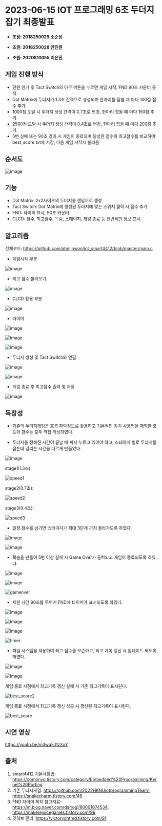 # 2023-06-15 IOT 프로그래밍 6조 두더지 잡기 최종발표

*   **조장: 2018250025 소순성**


*   **조원: 2018250028 안진원**
*   **조원: 2020810055 이은진**

## 게임 진행 방식

* 전원 인가 후 Tact Switch의 아무 버튼을 누르면 게임 시작, FND 90초 카운터 동작.
* Dot Matrix에 두더지가 1.3초 간격으로 생성되며 한마리를 잡을 때 마다 100점 점수 추가.
* 1000점 도달 시 두더지 생성 간격이 0.7초로 변경, 한마리 잡을 때 마다 150점 추가.
* 2500점 도달 시 두더지 생성 간격이 0.4초로 변경, 한마리 잡을 때 마다 200점 추가.
* 5번 실패 또는 90초 경과 시 게임이 종료되며 달성한 점수와 최고점수를 비교하여 best_score.txt에 저장, 다음 게임 시작시 불러옴

## 순서도
![image](https://github.com/ahnjinwon/iot_smart4412/assets/99155067/569c8270-aedc-49c0-bd46-4c29bfec9e34)

## 기능
* Dot Matrix: 2x2사이즈의 두더지를 랜덤으로 생성
* Tact Switch: Dot Matrix에 생성된 두더지에 맞는 스위치 클릭 시 점수 추가
* FND: 타이머 표시, 90초 카운터
* CLCD: 점수, 최고점수, 목숨, 스테이지, 게임 종료 등 전반적인 정보 표시

## 알고리즘

전체코드: https://github.com/ahnjinwon/iot_smart4412/blob/master/main.c

* 게임시작 부분

![image](https://github.com/ahnjinwon/iot_smart4412/assets/99155067/74659e63-b8cc-49bb-8d0b-aec50c9e401e)

* 최고 점수 불러오기

![image](https://github.com/ahnjinwon/iot_smart4412/assets/99155067/0bf68a33-993e-4ca7-96a4-aa79e87baa6c)

* CLCD 활용 부분

![image](https://github.com/ahnjinwon/iot_smart4412/assets/99155067/0824821b-620e-4a3f-82aa-4539a3b3f6cb)

* 타이머

![image](https://github.com/ahnjinwon/iot_smart4412/assets/99155067/990ab3a7-44c5-4adc-87e9-971ef54c7468)

![image](https://github.com/ahnjinwon/iot_smart4412/assets/99155067/8181ecea-ad55-484d-98ae-4322077ef871)

![image](https://github.com/ahnjinwon/iot_smart4412/assets/99155067/eca67f9e-0143-46cd-8722-706d969a776d)


* 두더지 생성 및 Tact Switch와 연결

![image](https://github.com/ahnjinwon/iot_smart4412/assets/99155067/95ac00dd-3c44-4e98-a825-afdcda0700ec)

![image](https://github.com/ahnjinwon/iot_smart4412/assets/99155067/2d0c9d28-e409-49bd-8164-5093cfdd2bb7)

* 게임 종료 후 최고점수 출력 및 저장

![image](https://github.com/ahnjinwon/iot_smart4412/assets/99155067/46d05e2b-277e-4887-adc6-3c28d2cd23f1)

## 독창성

* 기존의 두더지게임은 흐름 파악정도로 활용하고 기본적인 장치 사용법을 제외한 코드와 함수는 모두 직접 작성하였다.

* 두더지를 정해진 시간이 끝날 때 까지 누르고 있어야 하고, 스테이지 별로 두더지를 잡는데 걸리는 시간을 다르게 만들었다.

![image](https://github.com/ahnjinwon/iot_smart4412/assets/99155067/b3a84cb4-e4d7-4612-b5e3-ef3e03de76e1)

stage1(1.3초):

![speed1](https://github.com/ahnjinwon/iot_smart4412/assets/99155067/8ad751ba-a3b1-46b5-8e2e-05819729ff5b)

stage2(0.7초):

![speed2](https://github.com/ahnjinwon/iot_smart4412/assets/99155067/7dc0f8a1-1bc4-49b3-84cb-50376c53a713)

stage3(0.4초):

![speed3](https://github.com/ahnjinwon/iot_smart4412/assets/99155067/ba4da887-ed8f-4c04-a493-3c539bd4407f)


*  일정 점수를 넘기면 스테이지가 최대 3단계 까지 올라가도록 하였다.

![image](https://github.com/ahnjinwon/iot_smart4412/assets/99155067/a43feb94-05ef-4535-b305-750b49037336)

![image](https://github.com/ahnjinwon/iot_smart4412/assets/99155067/03e14937-2d83-4e87-a3f6-8d089e9307be)



* 목숨을 만들어 5번 이상 실패 시 Game Over가 출력되고 게임이 종료되도록 하였다.

![image](https://github.com/ahnjinwon/iot_smart4412/assets/99155067/42678bc7-8583-4526-90f0-efc2628fb978)

![image](https://github.com/ahnjinwon/iot_smart4412/assets/99155067/77bbfae8-35fc-468b-bc46-7c8414ec4f2d)

![gameover](https://github.com/ahnjinwon/iot_smart4412/assets/99155067/5f0fb801-6c98-48cf-b165-0c973dba6d53)


* 제한 시간 90초를 두어서 FND에 타이머가 표시되도록 하였다.

![image](https://github.com/ahnjinwon/iot_smart4412/assets/99155067/2ea1a0bd-80db-4570-b9ed-7ffe72c2938a)

![image](https://github.com/ahnjinwon/iot_smart4412/assets/99155067/228f13d1-8d6b-45c3-add7-e122736206fc)

![image](https://github.com/ahnjinwon/iot_smart4412/assets/99155067/b9b08a3e-380b-4e2f-aea9-37d593ba6226)

![timer](https://github.com/ahnjinwon/iot_smart4412/assets/99155067/96f7ecbe-a110-42ce-a5af-753785ef8593)



* 파일 시스템을 적용하여 최고 점수를 보존하고, 최고 기록 갱신 시 업데이트 되도록 하였다.

![image](https://github.com/ahnjinwon/iot_smart4412/assets/99155067/557842c3-fd07-4de8-a939-99415c9a09c1)

![image](https://github.com/ahnjinwon/iot_smart4412/assets/99155067/3db800ea-dbc6-4976-87cf-a5a876128a5a)

게임 종료 시점에서 최고기록 갱신 실패 시 기존 최고기록이 표시된다.

![best_score2](https://github.com/ahnjinwon/iot_smart4412/assets/99155067/4a66c534-01e8-45ef-9e7b-7c498457b8df)

게임 종료 시점에서 최고기록 갱신 성공 시 갱신된 최고기록이 표시된다.

![best_score](https://github.com/ahnjinwon/iot_smart4412/assets/99155067/fdf678a4-9773-4c5e-ac54-5ccfdc504329)


## 시연 영상
https://youtu.be/m3wqFJ1zXxY

## 출처
1. smart4412 기본사용법: https://comonyo.tistory.com/category/Embedded%20Programming/Kernel%20Porting
2. 기존 두더지게임: https://github.com/2022HKNUiotprogrammingTeam1, https://snakecharm.tistory.com/46
3. FND 타이머 제작 참고자료: https://m.blog.naver.com/ds4ogl/80091674534, https://makerejoicegames.tistory.com/99
4. 깃허브 관리: https://victorydntmd.tistory.com/91

